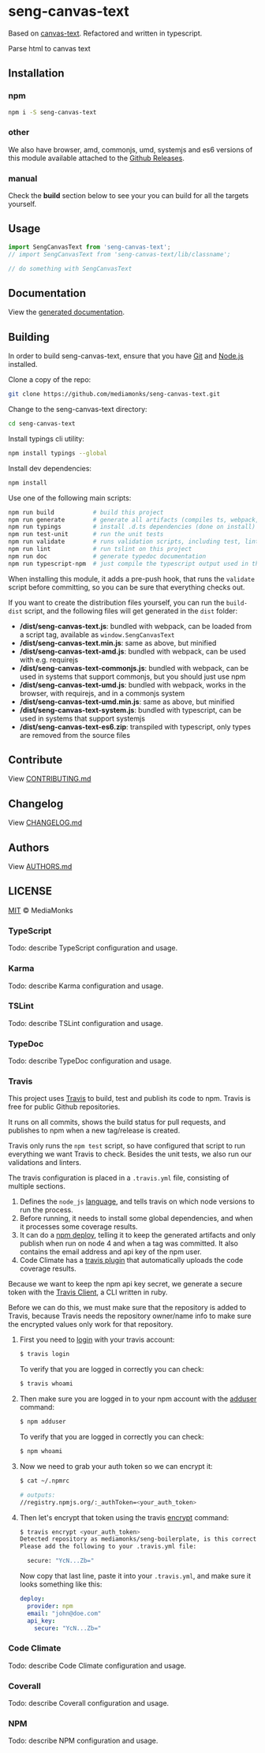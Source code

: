 # seng-canvas-text

Based on [canvas-text](http://www.canvastext.com). Refactored and written in typescript.

Parse html to canvas text

## Installation

### npm

```sh
npm i -S seng-canvas-text
```

### other

We also have browser, amd, commonjs, umd, systemjs and es6 versions of
this module available attached to the [Github Releases](https://github.com/mediamonks/seng-canvas-text/releases).

<!---

Note: The below cannot be used yet, as there is no way to link to a
specific version yet without updating this readme manually after each
new version.


### browser

```html
<script src="http://mediamonks-development.s3.amazonaws.com/seng/libs/seng-canvas-text/1.2.0/seng-canvas-text.min.js"></script>
```
```js
console.log(window.SengCanvasText)
```

### other

Besides the browser version, there are other versions available for
download as well:

- [browser](http://mediamonks-development.s3.amazonaws.com/seng/libs/seng-canvas-text/1.2.0/seng-canvas-text.js) (and [minified](http://mediamonks-development.s3.amazonaws.com/seng/libs/seng-canvas-text/1.2.0/seng-canvas-text.min.js))
- [umd](http://mediamonks-development.s3.amazonaws.com/seng/libs/seng-canvas-text/1.2.0/seng-canvas-text.js) (and [minified](http://mediamonks-development.s3.amazonaws.com/seng/libs/seng-canvas-text/1.2.0/seng-canvas-text-umd.min.js))
- [amd](http://mediamonks-development.s3.amazonaws.com/seng/libs/seng-canvas-text/1.2.0/seng-canvas-text-amd.js)
- [commonjs](http://mediamonks-development.s3.amazonaws.com/seng/libs/seng-canvas-text/1.2.0/seng-canvas-text-commonjs.js)
- [systemjs](http://mediamonks-development.s3.amazonaws.com/seng/libs/seng-canvas-text/1.2.0/seng-canvas-text-system.js)
- [es6](http://mediamonks-development.s3.amazonaws.com/seng/libs/seng-canvas-text/1.2.0/seng-canvas-text-es6.zip)

-->

### manual

Check the **build** section below to see your you can build for all the
targets yourself.

## Usage

```ts
import SengCanvasText from 'seng-canvas-text';
// import SengCanvasText from 'seng-canvas-text/lib/classname';

// do something with SengCanvasText
```


## Documentation

View the [generated documentation](https://rawgit.com/mediamonks/seng-canvas-text/master/doc/typedoc/index.html).


## Building

In order to build seng-canvas-text, ensure that you have [Git](http://git-scm.com/downloads)
and [Node.js](http://nodejs.org/) installed.

Clone a copy of the repo:
```sh
git clone https://github.com/mediamonks/seng-canvas-text.git
```

Change to the seng-canvas-text directory:
```sh
cd seng-canvas-text
```

Install typings cli utility:
```sh
npm install typings --global
```

Install dev dependencies:
```sh
npm install
```

Use one of the following main scripts:
```sh
npm run build   		# build this project
npm run generate   		# generate all artifacts (compiles ts, webpack, docs and coverage)
npm run typings			# install .d.ts dependencies (done on install)
npm run test-unit    	# run the unit tests
npm run validate		# runs validation scripts, including test, lint and coverage check
npm run lint			# run tslint on this project
npm run doc				# generate typedoc documentation
npm run typescript-npm	# just compile the typescript output used in the npm module
```

When installing this module, it adds a pre-push hook, that runs the `validate`
script before committing, so you can be sure that everything checks out.

If you want to create the distribution files yourself, you can run the
`build-dist` script, and the following files will get generated in the
`dist` folder:

- **/dist/seng-canvas-text.js**: bundled with webpack, can be loaded from
	a script tag, available as `window.SengCanvasText`
- **/dist/seng-canvas-text.min.js**: same as above, but minified
- **/dist/seng-canvas-text-amd.js**: bundled with webpack, can be used
	with e.g. requirejs
- **/dist/seng-canvas-text-commonjs.js**: bundled with webpack, can be
	used in systems that support commonjs, but you should just use npm
- **/dist/seng-canvas-text-umd.js**: bundled with webpack, works in the
	browser, with requirejs, and in a commonjs system
- **/dist/seng-canvas-text-umd.min.js**: same as above, but minified
- **/dist/seng-canvas-text-system.js**: bundled with typescript, can be
	used in systems	that support systemjs
- **/dist/seng-canvas-text-es6.zip**: transpiled with typescript, only
	types are removed from the source files

## Contribute

View [CONTRIBUTING.md](./CONTRIBUTING.md)


## Changelog

View [CHANGELOG.md](./CHANGELOG.md)


## Authors

View [AUTHORS.md](./AUTHORS.md)


## LICENSE

[MIT](./LICENSE) © MediaMonks


### TypeScript

Todo: describe TypeScript configuration and usage.

### Karma

Todo: describe Karma configuration and usage.

### TSLint

Todo: describe TSLint configuration and usage.

### TypeDoc

Todo: describe TypeDoc configuration and usage.

### Travis

This project uses [Travis](https://travis-ci.org) to build, test and
publish its code to npm. Travis is free for public Github repositories.

It runs on all commits, shows the build status for pull requests, and
publishes to npm when a new tag/release is created.

Travis only runs the `npm test` script, so have configured that script
to run everything we want Travis to check. Besides the unit tests, we
also run our validations and linters.

The travis configuration is placed in a `.travis.yml` file, consisting
of multiple sections.

1.  Defines the `node_js` [language](https://docs.travis-ci.com/user/languages/javascript-with-nodejs),
    and tells travis on which node versions to run the process.
2.  Before running, it needs to install some global dependencies, and
    when it processes some coverage results.
3.  It can do a [npm deploy](https://docs.travis-ci.com/user/deployment/npm),
    telling it to keep the generated artifacts and only publish when run
    on node 4 and when a tag was committed. It also contains the email
    address and api key of the npm user.
4.  Code Climate has a [travis plugin](https://docs.travis-ci.com/user/code-climate/)
    that automatically uploads the code coverage results.

Because we want to keep the npm api key secret, we generate a secure
token with the [Travis Client](https://github.com/travis-ci/travis.rb),
a CLI written in ruby.

Before we can do this, we must make sure that the repository is added
to Travis, because Travis needs the repository owner/name info to make
sure the encrypted values only work for that repository.

1.  First you need to [login](https://github.com/travis-ci/travis.rb#login)
    with your travis account:

    ```sh
    $ travis login
    ```

    To verify that you are logged in correctly you can check:

    ```sh
    $ travis whoami
    ```

2.  Then make sure you are logged in to your npm account with the
    [adduser](https://docs.npmjs.com/cli/adduser) command:

    ```sh
    $ npm adduser
    ```

    To verify that you are logged in correctly you can check:

    ```sh
    $ npm whoami
    ```

3.  Now we need to grab your auth token so we can encrypt it:

    ```sh
    $ cat ~/.npmrc

    # outputs:
    //registry.npmjs.org/:_authToken=<your_auth_token>
    ```

4.  Then let's encrypt that token using the travis [encrypt](https://github.com/travis-ci/travis.rb#encrypt)
    command:

    ```sh
    $ travis encrypt <your_auth_token>
    Detected repository as mediamonks/seng-boilerplate, is this correct? |yes|
    Please add the following to your .travis.yml file:

      secure: "YcN...Zb="
    ```

    Now copy that last line, paste it into your `.travis.yml`, and make
    sure it looks something like this:

    ```yml
    deploy:
      provider: npm
      email: "john@doe.com"
      api_key:
        secure: "YcN...Zb="
    ```

### Code Climate

Todo: describe Code Climate configuration and usage.

### Coverall

Todo: describe Coverall configuration and usage.

### NPM

Todo: describe NPM configuration and usage.
